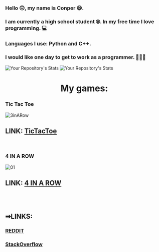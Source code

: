 
### Hello 🙃, my name is Conper 😄.<br>
### I am currently a high school student 🤓. In my free time I love programming. 💻<br>
### Languages I use: <b>Python</b> and <b>C++</b>.<br>
### I would like one day to get to work as a programmer. 👨‍💻💼

![Your Repository's Stats](https://github-readme-stats.vercel.app/api?username=Conper&show_icons=true)
![Your Repository's Stats](https://github-readme-stats.vercel.app/api/top-langs/?username=Conper&theme=blue-green)

# <div align="center">My games:</div>

### Tic Tac Toe
![3inARow](https://user-images.githubusercontent.com/79358509/216775239-3f9099a1-1204-40f2-a248-a1003d285ecd.gif)
<br>
## LINK: [TicTacToe](https://github.com/Conper/TicTacToe)
<br>

### 4 IN A ROW
![01](https://user-images.githubusercontent.com/79358509/216775342-6a2b043c-7f71-45b2-a5e5-8f9a4cd0c80d.gif)
<br>
## LINK: [4 IN A ROW](https://github.com/Conper/4-in-a-row)

<br><br>

## ➡LINKS:
### [REDDIT](https://www.reddit.com/user/_Conper)
### [StackOverflow](https://stackoverflow.com/users/20920595/conper)

